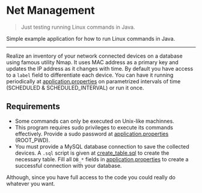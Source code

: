 # Net Management
> Just testing running Linux commands in Java.

Simple example application for how to run Linux commands in Java.
***
Realize an inventory of your network connected devices on a database using famous utility Nmap. It uses MAC address as a primary key and updates the IP address as it changes with time. By default you have access to a ```label``` field to differentiate each device. You can have it running periodically at [application.properties](src/main/resources/application.properties) on parametrized intervals of time (SCHEDULED & SCHEDULED_INTERVAL) or run it once.
## Requirements
* Some commands can only be executed on Unix-like machinnes.
* This program requires sudo privileges to execute its commands effectively. Provide a sudo password at [application.properties](src/main/resources/application.properties) (ROOT_PWD).
* You must provide a MySQL database connection to save the collected devices. A ```.sql``` script is given at [create_table.sql](src/main/resources/create_table.sql) to create the necessary table. Fill all ```DB_*``` fields in [application.properties](src/main/resources/application.properties) to create a successful connection with your database.

Although, since you have full access to the code you could really do whatever you want.
